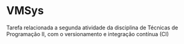 # VMSys

Tarefa relacionada a segunda atividade da disciplina de Técnicas de Programação II, com o versionamento e integração contínua (CI)
